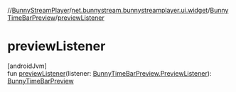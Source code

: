 //[BunnyStreamPlayer](../../../index.md)/[net.bunnystream.bunnystreamplayer.ui.widget](../index.md)/[BunnyTimeBarPreview](index.md)/[previewListener](preview-listener.md)

# previewListener

[androidJvm]\
fun [previewListener](preview-listener.md)(listener: [BunnyTimeBarPreview.PreviewListener](-preview-listener/index.md)): [BunnyTimeBarPreview](index.md)

